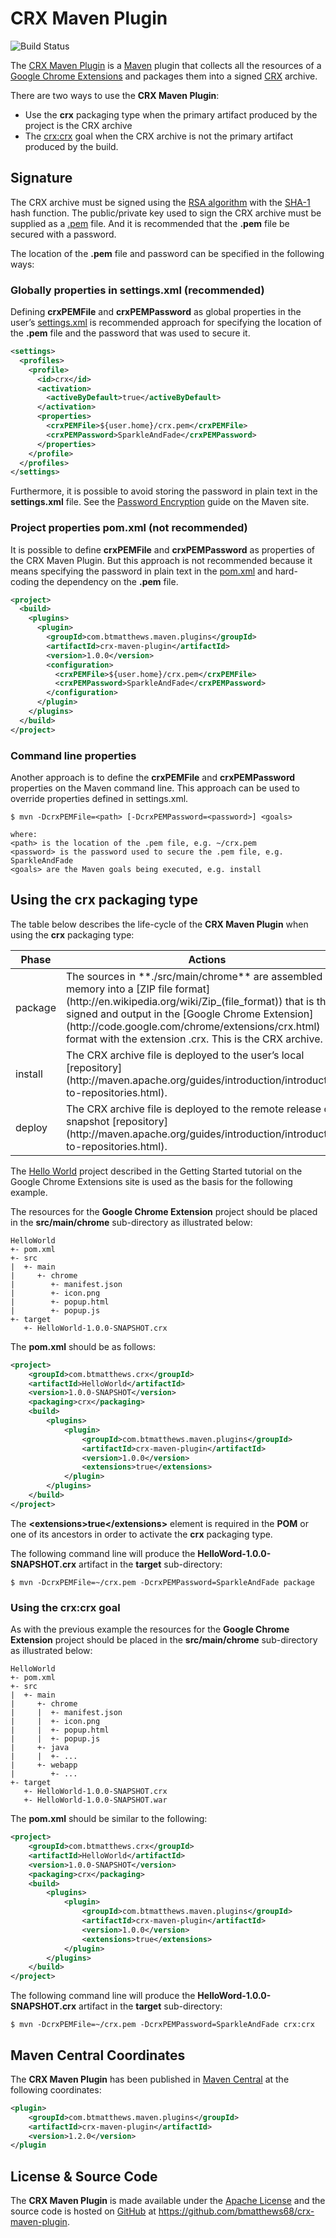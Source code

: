CRX Maven Plugin
================

![Build Status](https://codeship.com/projects/f94fbeb0-b597-0133-d595-724fe1788ad4/status?branch=master)

The [CRX Maven Plugin](http://crx-maven-plugin.btmatthews.com/) is a [Maven](http://maven.apache.org) plugin that
collects all the resources of a [Google Chrome Extensions](http://code.google.com/chrome/extensions/index.html) and
packages them into a signed [CRX](http://code.google.com/chrome/extensions/crx.html) archive.

There are two ways to use the **CRX Maven Plugin**:

* Use the **crx** packaging type when the primary artifact produced by the project is the CRX archive
* The [crx:crx](http://crx-maven-plugin.btmatthews.com/crx-mojo.html) goal when the CRX archive is not the primary
artifact produced by the build.

Signature
---------
The CRX archive must be signed using the [RSA algorithm](http://en.wikipedia.org/wiki/RSA_(algorithm)) with the
[SHA-1](http://en.wikipedia.org/wiki/SHA-1) hash function. The public/private key used to sign the CRX archive must
be supplied as a [.pem](http://en.wikipedia.org/wiki/X.509#Certificate_filename_extensions) file. And it is
recommended that the **.pem** file be secured with a password.

The location of the **.pem** file and password can be specified in the following ways:

### Globally properties in settings.xml (recommended)

Defining **crxPEMFile** and **crxPEMPassword** as global properties in the user’s
[settings.xml](http://maven.apache.org/settings.html) is recommended approach for specifying the location of the
**.pem** file and the password that was used to secure it.

```xml
<settings>
  <profiles>
    <profile>
      <id>crx</id>
      <activation>
        <activeByDefault>true</activeByDefault>
      </activation>
      <properties>
        <crxPEMFile>${user.home}/crx.pem</crxPEMFile>
        <crxPEMPassword>SparkleAndFade</crxPEMPassword>
      </properties>
    </profile>
  </profiles>
</settings>
```
Furthermore, it is possible to avoid storing the password in plain text in the **settings.xml** file. See the
[Password Encryption](http://maven.apache.org/guides/mini/guide-encryption.html) guide on the Maven site.

### Project properties pom.xml (not recommended)

It is possible to define **crxPEMFile** and **crxPEMPassword** as properties of the CRX Maven Plugin. But this
approach is not recommended because it means specifying the password in plain text in the
[pom.xml](http://maven.apache.org/pom.html) and hard-coding the dependency on the **.pem** file.

```xml
<project>
  <build>
    <plugins>
      <plugin>
        <groupId>com.btmatthews.maven.plugins</groupId>
        <artifactId>crx-maven-plugin</artifactId>
        <version>1.0.0</version>
        <configuration>
          <crxPEMFile>${user.home}/crx.pem</crxPEMFile>
          <crxPEMPassword>SparkleAndFade</crxPEMPassword>
        </configuration>
      </plugin>
    </plugins>
  </build>
</project>
```

### Command line properties

Another approach is to define the **crxPEMFile** and **crxPEMPassword** properties on the Maven command line. This
approach can be used to override properties defined in settings.xml.

```
$ mvn -DcrxPEMFile=<path> [-DcrxPEMPassword=<password>] <goals>

where:
<path> is the location of the .pem file, e.g. ~/crx.pem
<password> is the password used to secure the .pem file, e.g. SparkleAndFade
<goals> are the Maven goals being executed, e.g. install
```

Using the crx packaging type
----------------------------
The table below describes the life-cycle of the **CRX Maven Plugin** when using the **crx** packaging type:

<table>
<thead>
<tr><th>Phase</th><th>Actions</th></tr>
</thead>
<tbody>
<tr>
<td>package</td>
<td>The sources in **./src/main/chrome** are assembled in memory into a
[ZIP file format](http://en.wikipedia.org/wiki/Zip_(file_format)) that is then signed and output
in the [Google Chrome Extension](http://code.google.com/chrome/extensions/crx.html) format with the extension .crx.
This is the CRX archive.</td>
</tr>
<tr>
<td>install</td>
<td>The CRX archive file is deployed to the user’s local
[repository](http://maven.apache.org/guides/introduction/introduction-to-repositories.html).</td>
</tr>
<tr>
<td>deploy</td>
<td>The CRX archive file is deployed to the remote release or snapshot
[repository](http://maven.apache.org/guides/introduction/introduction-to-repositories.html).</td></tr>
</tbody>
</table>

The [Hello World](http://code.google.com/chrome/extensions/examples/tutorials/getstarted.zip) project described in
the Getting Started tutorial on the Google Chrome Extensions site is used as the basis for the following example.

The resources for the **Google Chrome Extension** project should be placed in the **src/main/chrome** sub-directory
as illustrated below:

```
HelloWorld
+- pom.xml
+- src
|  +- main
|     +- chrome
|        +- manifest.json
|        +- icon.png
|        +- popup.html
|        +- popup.js
+- target
   +- HelloWorld-1.0.0-SNAPSHOT.crx
```

The **pom.xml** should be as follows:

```xml
<project>
    <groupId>com.btmatthews.crx</groupId>
    <artifactId>HelloWorld</artifactId>
    <version>1.0.0-SNAPSHOT</version>
    <packaging>crx</packaging>
    <build>
        <plugins>
            <plugin>
                <groupId>com.btmatthews.maven.plugins</groupId>
                <artifactId>crx-maven-plugin</artifactId>
                <version>1.0.0</version>
                <extensions>true</extensions>
            </plugin>
        </plugins>
    </build>
</project>
```

The **&lt;extensions&gt;true&lt;/extensions&gt;** element is required in the **POM** or one of its ancestors in order
to activate the **crx** packaging type.

The following command line will produce the **HelloWord-1.0.0-SNAPSHOT.crx** artifact in the **target** sub-directory:

```
$ mvn -DcrxPEMFile=~/crx.pem -DcrxPEMPassword=SparkleAndFade package
```

### Using the crx:crx goal

As with the previous example the resources for the **Google Chrome Extension** project should be placed in the
**src/main/chrome** sub-directory as illustrated below:

```
HelloWorld
+- pom.xml
+- src
|  +- main
|     +- chrome
|     |  +- manifest.json
|     |  +- icon.png
|     |  +- popup.html
|     |  +- popup.js
|     +- java
|     |  +- ...
|     +- webapp
|        +- ...
+- target
   +- HelloWorld-1.0.0-SNAPSHOT.crx
   +- HelloWorld-1.0.0-SNAPSHOT.war
```

The **pom.xml** should be similar to the following:

```xml
<project>
    <groupId>com.btmatthews.crx</groupId>
    <artifactId>HelloWorld</artifactId>
    <version>1.0.0-SNAPSHOT</version>
    <packaging>crx</packaging>
    <build>
        <plugins>
            <plugin>
                <groupId>com.btmatthews.maven.plugins</groupId>
                <artifactId>crx-maven-plugin</artifactId>
                <version>1.0.0</version>
                <extensions>true</extensions>
            </plugin>
        </plugins>
    </build>
</project>
```

The following command line will produce the **HelloWord-1.0.0-SNAPSHOT.crx** artifact in the **target** sub-directory:

```
$ mvn -DcrxPEMFile=~/crx.pem -DcrxPEMPassword=SparkleAndFade crx:crx
```

Maven Central Coordinates
-------------------------
The **CRX Maven Plugin** has been published in [Maven Central](http://search.maven.org) at the following coordinates:

```xml
<plugin>
    <groupId>com.btmatthews.maven.plugins</groupId>
    <artifactId>crx-maven-plugin</artifactId>
    <version>1.2.0</version>
</plugin
```

License & Source Code
---------------------
The **CRX Maven Plugin** is made available under the [Apache License](http://www.apache.org/licenses/LICENSE-2.0.html)
and the source code is hosted on [GitHub](http://github.com) at https://github.com/bmatthews68/crx-maven-plugin.
